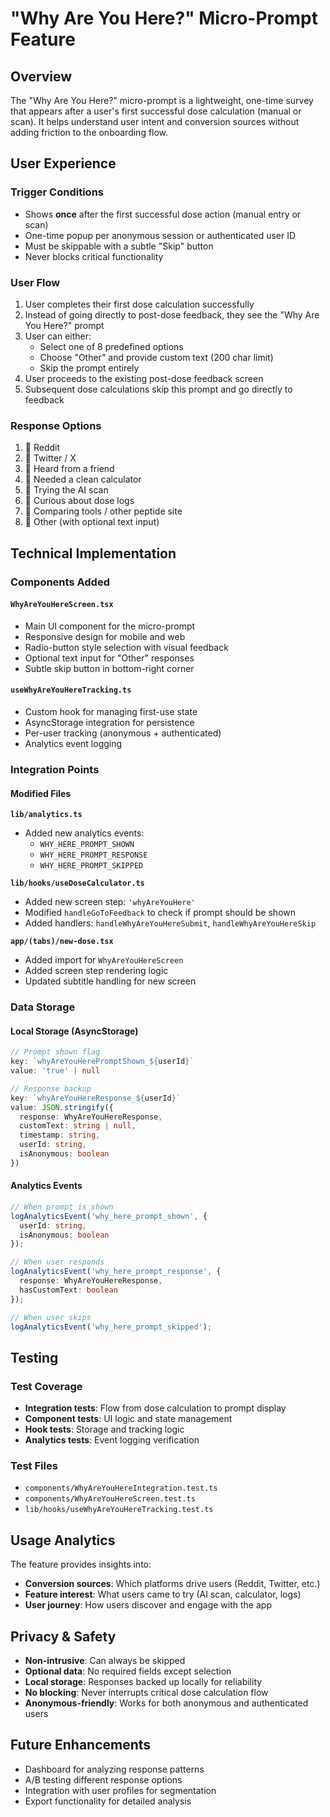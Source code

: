 # "Why Are You Here?" Micro-Prompt Feature

## Overview

The "Why Are You Here?" micro-prompt is a lightweight, one-time survey that appears after a user's first successful dose calculation (manual or scan). It helps understand user intent and conversion sources without adding friction to the onboarding flow.

## User Experience

### Trigger Conditions
- Shows **once** after the first successful dose action (manual entry or scan)
- One-time popup per anonymous session or authenticated user ID
- Must be skippable with a subtle "Skip" button
- Never blocks critical functionality

### User Flow
1. User completes their first dose calculation successfully
2. Instead of going directly to post-dose feedback, they see the "Why Are You Here?" prompt
3. User can either:
   - Select one of 8 predefined options
   - Choose "Other" and provide custom text (200 char limit)
   - Skip the prompt entirely
4. User proceeds to the existing post-dose feedback screen
5. Subsequent dose calculations skip this prompt and go directly to feedback

### Response Options
1. 🔘 Reddit
2. 🔘 Twitter / X  
3. 🔘 Heard from a friend
4. 🔘 Needed a clean calculator
5. 🔘 Trying the AI scan
6. 🔘 Curious about dose logs
7. 🔘 Comparing tools / other peptide site
8. 🔘 Other (with optional text input)

## Technical Implementation

### Components Added

#### `WhyAreYouHereScreen.tsx`
- Main UI component for the micro-prompt
- Responsive design for mobile and web
- Radio-button style selection with visual feedback
- Optional text input for "Other" responses
- Subtle skip button in bottom-right corner

#### `useWhyAreYouHereTracking.ts`
- Custom hook for managing first-use state
- AsyncStorage integration for persistence
- Per-user tracking (anonymous + authenticated)
- Analytics event logging

### Integration Points

#### Modified Files

**`lib/analytics.ts`**
- Added new analytics events:
  - `WHY_HERE_PROMPT_SHOWN`
  - `WHY_HERE_PROMPT_RESPONSE` 
  - `WHY_HERE_PROMPT_SKIPPED`

**`lib/hooks/useDoseCalculator.ts`**
- Added new screen step: `'whyAreYouHere'`
- Modified `handleGoToFeedback` to check if prompt should be shown
- Added handlers: `handleWhyAreYouHereSubmit`, `handleWhyAreYouHereSkip`

**`app/(tabs)/new-dose.tsx`**
- Added import for `WhyAreYouHereScreen`
- Added screen step rendering logic
- Updated subtitle handling for new screen

### Data Storage

#### Local Storage (AsyncStorage)
```typescript
// Prompt shown flag
key: `whyAreYouHerePromptShown_${userId}`
value: 'true' | null

// Response backup
key: `whyAreYouHereResponse_${userId}`
value: JSON.stringify({
  response: WhyAreYouHereResponse,
  customText: string | null,
  timestamp: string,
  userId: string,
  isAnonymous: boolean
})
```

#### Analytics Events
```typescript
// When prompt is shown
logAnalyticsEvent('why_here_prompt_shown', {
  userId: string,
  isAnonymous: boolean
});

// When user responds
logAnalyticsEvent('why_here_prompt_response', {
  response: WhyAreYouHereResponse,
  hasCustomText: boolean
});

// When user skips
logAnalyticsEvent('why_here_prompt_skipped');
```

## Testing

### Test Coverage
- **Integration tests**: Flow from dose calculation to prompt display
- **Component tests**: UI logic and state management  
- **Hook tests**: Storage and tracking logic
- **Analytics tests**: Event logging verification

### Test Files
- `components/WhyAreYouHereIntegration.test.ts`
- `components/WhyAreYouHereScreen.test.ts`
- `lib/hooks/useWhyAreYouHereTracking.test.ts`

## Usage Analytics

The feature provides insights into:
- **Conversion sources**: Which platforms drive users (Reddit, Twitter, etc.)
- **Feature interest**: What users came to try (AI scan, calculator, logs)
- **User journey**: How users discover and engage with the app

## Privacy & Safety

- **Non-intrusive**: Can always be skipped
- **Optional data**: No required fields except selection
- **Local storage**: Responses backed up locally for reliability
- **No blocking**: Never interrupts critical dose calculation flow
- **Anonymous-friendly**: Works for both anonymous and authenticated users

## Future Enhancements

- Dashboard for analyzing response patterns
- A/B testing different response options
- Integration with user profiles for segmentation
- Export functionality for detailed analysis